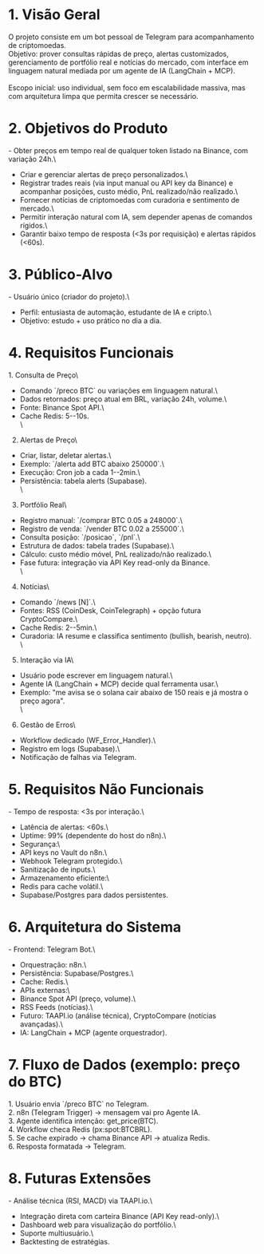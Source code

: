 # 1. Visão Geral

O projeto consiste em um bot pessoal de Telegram para acompanhamento de
criptomoedas.\
Objetivo: prover consultas rápidas de preço, alertas customizados,
gerenciamento de portfólio real e notícias do mercado, com interface em
linguagem natural mediada por um agente de IA (LangChain + MCP).\
\
Escopo inicial: uso individual, sem foco em escalabilidade massiva, mas
com arquitetura limpa que permita crescer se necessário.

# 2. Objetivos do Produto

\- Obter preços em tempo real de qualquer token listado na Binance, com
variação 24h.\
- Criar e gerenciar alertas de preço personalizados.\
- Registrar trades reais (via input manual ou API key da Binance) e
acompanhar posições, custo médio, PnL realizado/não realizado.\
- Fornecer notícias de criptomoedas com curadoria e sentimento de
mercado.\
- Permitir interação natural com IA, sem depender apenas de comandos
rígidos.\
- Garantir baixo tempo de resposta (\<3s por requisição) e alertas
rápidos (\<60s).

# 3. Público-Alvo

\- Usuário único (criador do projeto).\
- Perfil: entusiasta de automação, estudante de IA e cripto.\
- Objetivo: estudo + uso prático no dia a dia.

# 4. Requisitos Funcionais

1\. Consulta de Preço\
- Comando \`/preco BTC\` ou variações em linguagem natural.\
- Dados retornados: preço atual em BRL, variação 24h, volume.\
- Fonte: Binance Spot API.\
- Cache Redis: 5--10s.\
\
2. Alertas de Preço\
- Criar, listar, deletar alertas.\
- Exemplo: \`/alerta add BTC abaixo 250000\`.\
- Execução: Cron job a cada 1--2min.\
- Persistência: tabela alerts (Supabase).\
\
3. Portfólio Real\
- Registro manual: \`/comprar BTC 0.05 a 248000\`.\
- Registro de venda: \`/vender BTC 0.02 a 255000\`.\
- Consulta posição: \`/posicao\`, \`/pnl\`.\
- Estrutura de dados: tabela trades (Supabase).\
- Cálculo: custo médio móvel, PnL realizado/não realizado.\
- Fase futura: integração via API Key read-only da Binance.\
\
4. Notícias\
- Comando \`/news \[N\]\`.\
- Fontes: RSS (CoinDesk, CoinTelegraph) + opção futura CryptoCompare.\
- Cache Redis: 2--5min.\
- Curadoria: IA resume e classifica sentimento (bullish, bearish,
neutro).\
\
5. Interação via IA\
- Usuário pode escrever em linguagem natural.\
- Agente IA (LangChain + MCP) decide qual ferramenta usar.\
- Exemplo: "me avisa se o solana cair abaixo de 150 reais e já mostra o
preço agora".\
\
6. Gestão de Erros\
- Workflow dedicado (WF_Error_Handler).\
- Registro em logs (Supabase).\
- Notificação de falhas via Telegram.

# 5. Requisitos Não Funcionais

\- Tempo de resposta: \<3s por interação.\
- Latência de alertas: \<60s.\
- Uptime: 99% (dependente do host do n8n).\
- Segurança:\
- API keys no Vault do n8n.\
- Webhook Telegram protegido.\
- Sanitização de inputs.\
- Armazenamento eficiente:\
- Redis para cache volátil.\
- Supabase/Postgres para dados persistentes.

# 6. Arquitetura do Sistema

\- Frontend: Telegram Bot.\
- Orquestração: n8n.\
- Persistência: Supabase/Postgres.\
- Cache: Redis.\
- APIs externas:\
- Binance Spot API (preço, volume).\
- RSS Feeds (notícias).\
- Futuro: TAAPI.io (análise técnica), CryptoCompare (notícias
avançadas).\
- IA: LangChain + MCP (agente orquestrador).

# 7. Fluxo de Dados (exemplo: preço do BTC)

1\. Usuário envia \`/preco BTC\` no Telegram.\
2. n8n (Telegram Trigger) → mensagem vai pro Agente IA.\
3. Agente identifica intenção: get_price(BTC).\
4. Workflow checa Redis (px:spot:BTCBRL).\
5. Se cache expirado → chama Binance API → atualiza Redis.\
6. Resposta formatada → Telegram.

# 8. Futuras Extensões

\- Análise técnica (RSI, MACD) via TAAPI.io.\
- Integração direta com carteira Binance (API Key read-only).\
- Dashboard web para visualização do portfólio.\
- Suporte multiusuário.\
- Backtesting de estratégias.
